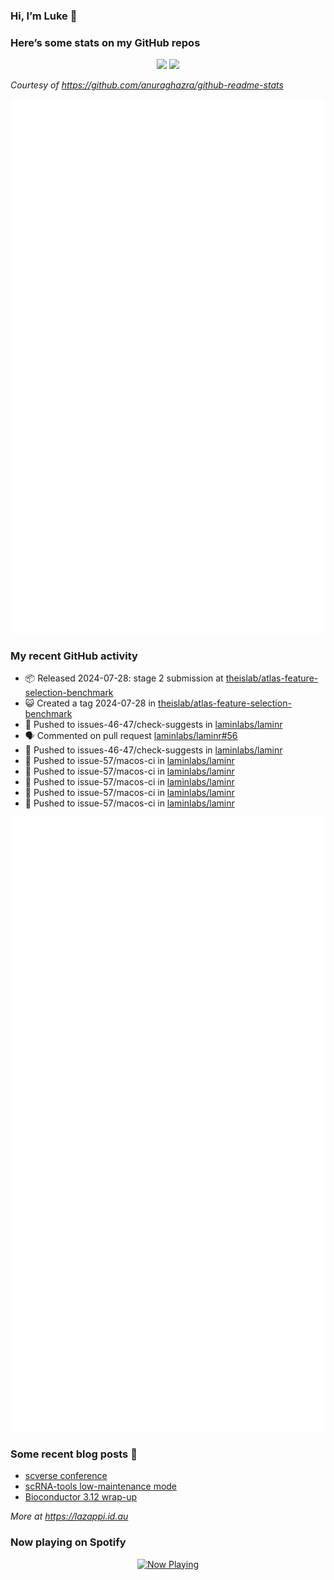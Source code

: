 
<!-- README.md is generated from README.Rmd. Please edit that file -->

### Hi, I’m Luke 👋

<!--
**lazappi/lazappi** is a ✨ _special_ ✨ repository because its `README.md` (this file) appears on your GitHub profile.
&#10;Here are some ideas to get you started:
&#10;- 🔭 I’m currently working on ...
- 🌱 I’m currently learning ...
- 👯 I’m looking to collaborate on ...
- 🤔 I’m looking for help with ...
- 💬 Ask me about ...
- 📫 How to reach me: ...
- 😄 Pronouns: ...
- ⚡ Fun fact: ...
-->

### Here’s some stats on my GitHub repos

<p align="center">
<img src="https://github-readme-stats.vercel.app/api?username=lazappi&count_private=true&show_icons=true&theme=buefy&hide_title=True">
<img src="https://github-readme-stats.vercel.app/api/top-langs/?username=lazappi&hide=html&theme=buefy&layout=compact">
</p>

*Courtesy of <https://github.com/anuraghazra/github-readme-stats>*

<p align="center" style="width:100%;">
<img src="https://github.com/lazappi/lazappi/raw/main/github-intro.svg">
</p>

### My recent GitHub activity

- 📦 Released 2024-07-28: stage 2 submission at
  [theislab/atlas-feature-selection-benchmark](https://github.com/theislab/atlas-feature-selection-benchmark)
- 😺 Created a tag 2024-07-28 in
  [theislab/atlas-feature-selection-benchmark](https://github.com/theislab/atlas-feature-selection-benchmark)
- 📨 Pushed to issues-46-47/check-suggests in
  [laminlabs/laminr](https://github.com/laminlabs/laminr)
- 🗣 Commented on pull request
  [laminlabs/laminr#56](https://github.com/laminlabs/laminr#56)
- 📨 Pushed to issues-46-47/check-suggests in
  [laminlabs/laminr](https://github.com/laminlabs/laminr)
- 📨 Pushed to issue-57/macos-ci in
  [laminlabs/laminr](https://github.com/laminlabs/laminr)
- 📨 Pushed to issue-57/macos-ci in
  [laminlabs/laminr](https://github.com/laminlabs/laminr)
- 📨 Pushed to issue-57/macos-ci in
  [laminlabs/laminr](https://github.com/laminlabs/laminr)
- 📨 Pushed to issue-57/macos-ci in
  [laminlabs/laminr](https://github.com/laminlabs/laminr)
- 📨 Pushed to issue-57/macos-ci in
  [laminlabs/laminr](https://github.com/laminlabs/laminr)

<p align="center" style="width:100%;">
<img src="https://github.com/lazappi/lazappi/raw/main/github-status.svg">
</p>

### Some recent blog posts 📝

- [scverse
  conference](https://lazappi.id.au/posts/2024-09-15-scverse-conference/)
- [scRNA-tools low-maintenance
  mode](https://lazappi.id.au/posts/2024-03-04-scRNAtools-low-maintenance/)
- [Bioconductor 3.12
  wrap-up](https://lazappi.id.au/posts/2020-10-30-bioconductor-3-12-wrap-up/)

*More at <https://lazappi.id.au>*

<!-- ### My latest tweet 👇 and retweet 👉 -->

### Now playing on Spotify

<p align="center">
<a href="https://now-playing-profile.lazappi.vercel.app/now-playing?open">
<img src="https://now-playing-profile.lazappi.vercel.app/now-playing" width="256" height="64" alt="Now Playing">
</a>
</p>
